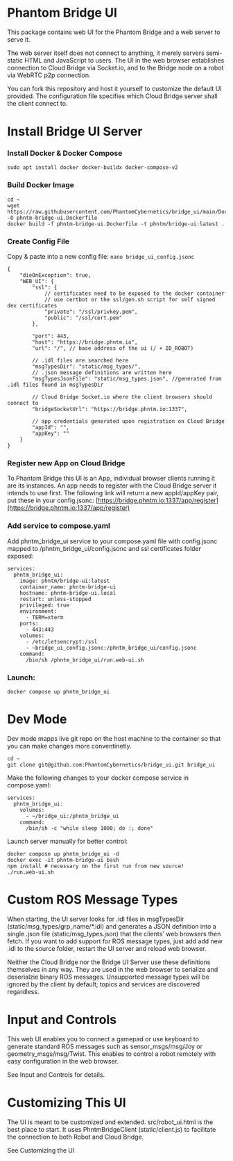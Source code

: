 # Phantom Bridge UI

This package contains web UI for the Phantom Bridge and a web server to serve it.

The web server itself does not connect to anything, it merely servers semi-static HTML and JavaScript to users. The UI in the web browser establishes connection to Cloud Bridge via Socket.io, and to the Bridge node on a robot via WebRTC p2p connection.

You can fork this repository and host it yourself to customize the default UI provided. The configuration file specifies which Cloud Bridge server shall the client connect to.

# Install Bridge UI Server

### Install Docker & Docker Compose
```
sudo apt install docker docker-buildx docker-compose-v2
```

### Build Docker Image
```
cd ~
wget https://raw.githubusercontent.com/PhantomCybernetics/bridge_ui/main/Dockerfile -O phntm-bridge-ui.Dockerfile
docker build -f phntm-bridge-ui.Dockerfile -t phntm/bridge-ui:latest .
```

### Create Config File
Copy & paste into a new config file:
`nano bridge_ui_config.jsonc`
```jsonc
{
    "dieOnException": true,
    "WEB_UI": {
        "ssl": {
            // certificates need to be exposed to the docker container
            // use certbot or the ssl/gen.sh script for self signed dev certificates
            "private": "/ssl/privkey.pem",
            "public": "/ssl/cert.pem"
        },
        
        "port": 443, 
        "host": "https://bridge.phntm.io",
        "url": "/", // base address of the ui (/ + ID_ROBOT) 

        // .idl files are searched here  
        "msgTypesDir": "static/msg_types/",
        // .json message definitions are written here  
        "msgTypesJsonFile": "static/msg_types.json", //generated from .idl files found in msgTypesDir

        // Cloud Bridge Socket.io where the client browsers should connect to
        "bridgeSocketUrl": "https://bridge.phntm.io:1337",

        // app credentials generated upon registration on Cloud Bridge
        "appId": "",
        "appKey": ""
    }
}
```

### Register new App on Cloud Bridge
To Phantom Bridge this UI is an App, individual browser clients running it are its instances. An app needs to register with the Cloud Bridge server it intends to use first. The following link will return a new appId/appKey pair, put these in your config.jsonc: [https://bridge.phntm.io:1337/app/register](https://bridge.phntm.io:1337/app/register)

### Add service to compose.yaml
Add phntm_bridge_ui service to your compose.yaml file with config.jsonc mapped to /phntm_bridge_ui/config.jsonc and ssl certificates folder exposed:
```
services:
  phntm_bridge_ui:
    image: phntm/bridge-ui:latest
    container_name: phntm-bridge-ui
    hostname: phntm-bridge-ui.local
    restart: unless-stopped
    privileged: true
    environment:
      - TERM=xterm
    ports:
      - 443:443
    volumes:
      - /etc/letsencrypt:/ssl
      - ~bridge_ui_config.jsonc:/phntm_bridge_ui/config.jsonc
    command:
      /bin/sh /phntm_bridge_ui/run.web-ui.sh
```
### Launch:
```
docker compose up phntm_bridge_ui
```

# Dev Mode
Dev mode mapps live git repo on the host machine to the container so that you can make changes more conventinetly.
```
cd ~
git clone git@github.com:PhantomCybernetics/bridge_ui.git bridge_ui
```

Make the following changes to your docker compose service in compose.yaml:
```
services:
  phntm_bridge_ui:
    volumes:
      - ~/bridge_ui:/phntm_bridge_ui
    command:
      /bin/sh -c "while sleep 1000; do :; done"
```

Launch server manually for better control:
```
docker compose up phntm_bridge_ui -d
docker exec -it phntm-bridge-ui bash
npm install # necessary on the first run from new source!
./run.web-ui.sh
```

# Custom ROS Message Types
When starting, the UI server looks for .idl files in msgTypesDir (static/msg_types/grp_name/*.idl) and generates a JSON definition into a single .json file (static/msg_types.json) that the clients' web browsers then fetch. If you want to add support for ROS message types, just add add new .idl to the source folder, restart the UI server and reload web browser.

Neither the Cloud Bridge nor the Bridge UI Server use these definitions themselves in any way. They are used in the web browser to serialize and deserialzie binary ROS messages. Unsupported message types will be ignored by the client by default; topics and services are discovered regardless.

# Input and Controls
This web UI enables you to connect a gamepad or use keyboard to generate standard ROS messages such as sensor_msgs/msg/Joy or geometry_msgs/msg/Twist. This enables to control a robot remotely with easy configuration in the web browser.

See Input and Controls for details.

# Customizing This UI
The UI is meant to be customized and extended. src/robot_ui.html is the best place to start. It uses PhntmBridgeClient (static/client.js) to facilitate the connection to both Robot and Cloud Bridge.

See Customizing the UI



